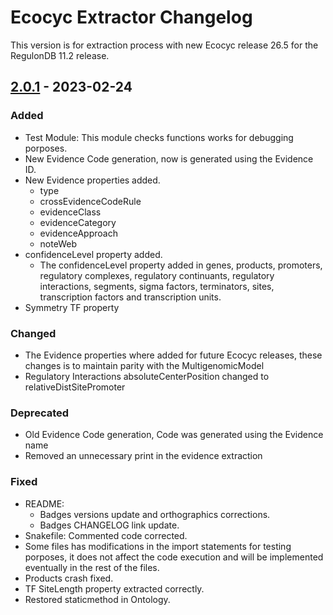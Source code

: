 # Ecocyc Extractor Changelog

This version is for extraction process with new Ecocyc release 26.5 for the RegulonDB 11.2 release.

## [2.0.1](https://github.com/regulondbunam/ecocyc-extractor/releases/tag/2.0.1) - 2023-02-24

### Added

- Test Module: This module checks functions works for debugging porposes.
- New Evidence Code generation, now is generated using the Evidence ID.
- New Evidence properties added.
  - type
  - crossEvidenceCodeRule
  - evidenceClass
  - evidenceCategory
  - evidenceApproach
  - noteWeb
- confidenceLevel property added.
  - The confidenceLevel property added in genes, products, promoters, regulatory complexes, regulatory continuants, regulatory interactions, segments, sigma factors, terminators, sites, transcription factors and transcription units.
- Symmetry TF property

### Changed

- The Evidence properties where added for future Ecocyc releases, these changes is to maintain parity with the MultigenomicModel
- Regulatory Interactions absoluteCenterPosition changed to relativeDistSitePromoter

### Deprecated

- Old Evidence Code generation, Code was generated using the Evidence name
- Removed an unnecessary print in the evidence extraction

### Fixed

- README:
  - Badges versions update and orthographics corrections.
  - Badges CHANGELOG link update.
- Snakefile: Commented code corrected.
- Some files has modifications in the import statements for testing porposes, it does not affect the code execution and will be implemented eventually in the rest of the files.
- Products crash fixed.
- TF SiteLength property extracted correctly.
- Restored staticmethod in Ontology.
